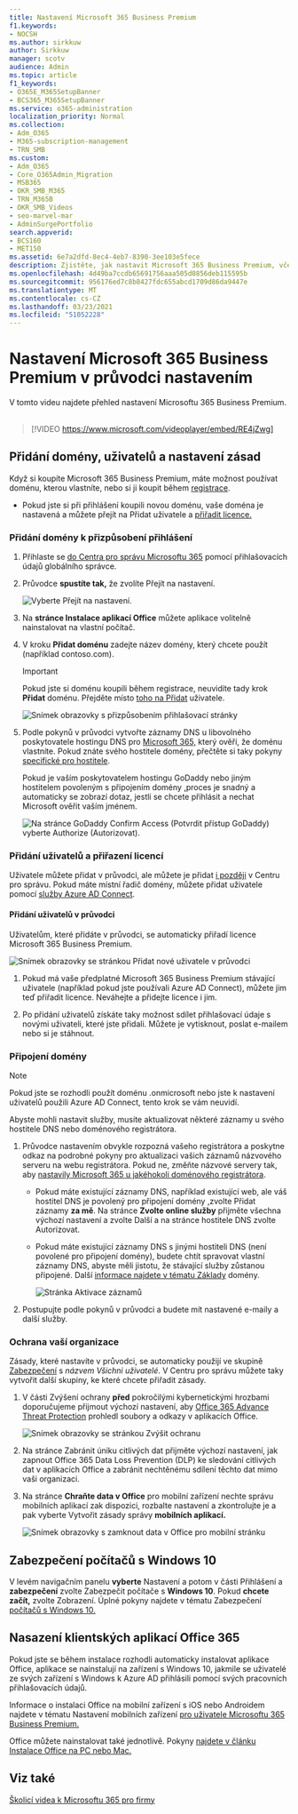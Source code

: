 ```yaml
---
title: Nastavení Microsoft 365 Business Premium
f1.keywords:
- NOCSH
ms.author: sirkkuw
author: Sirkkuw
manager: scotv
audience: Admin
ms.topic: article
f1_keywords:
- O365E_M365SetupBanner
- BCS365_M365SetupBanner
ms.service: o365-administration
localization_priority: Normal
ms.collection:
- Adm_O365
- M365-subscription-management
- TRN_SMB
ms.custom:
- Adm_O365
- Core_O365Admin_Migration
- MSB365
- OKR_SMB_M365
- TRN_M365B
- OKR_SMB_Videos
- seo-marvel-mar
- AdminSurgePortfolio
search.appverid:
- BCS160
- MET150
ms.assetid: 6e7a2dfd-8ec4-4eb7-8390-3ee103e5fece
description: Zjistěte, jak nastavit Microsoft 365 Business Premium, včetně přidání domény a uživatelů, nastavení zásad zabezpečení a dalších možností.
ms.openlocfilehash: 4d49ba7ccdb65691756aaa505d0856deb115595b
ms.sourcegitcommit: 956176ed7c8b8427fdc655abcd1709d86da9447e
ms.translationtype: MT
ms.contentlocale: cs-CZ
ms.lasthandoff: 03/23/2021
ms.locfileid: "51052228"
---
```

# <a name="set-up-microsoft-365-business-premium-in-the-setup-wizard"></a>Nastavení Microsoft 365 Business Premium v průvodci nastavením

V tomto videu najdete přehled nastavení Microsoftu 365 Business Premium.<br><br>

> [!VIDEO https://www.microsoft.com/videoplayer/embed/RE4jZwg] 

## <a name="add-your-domain-users-and-set-up-policies"></a>Přidání domény, uživatelů a nastavení zásad

Když si koupíte Microsoft 365 Business Premium, máte možnost používat doménu, kterou vlastníte, nebo si ji koupit během [registrace](sign-up.md).

- Pokud jste si při přihlášení koupili novou doménu, vaše doména je nastavená a můžete přejít na Přidat uživatele a [přiřadit licence.](#add-users-and-assign-licenses)

### <a name="add-your-domain-to-personalize-sign-in"></a>Přidání domény k přizpůsobení přihlášení

1. Přihlaste se [do Centra pro správu Microsoftu 365](https://admin.microsoft.com) pomocí přihlašovacích údajů globálního správce. 

2. Průvodce **spustíte tak,** že zvolíte Přejít na nastavení.

    ![Vyberte Přejít na nastavení.](../media/gotosetupinadmincenter.png)

3. Na **stránce Instalace aplikací Office** můžete aplikace volitelně nainstalovat na vlastní počítač.
    
4. V kroku **Přidat doménu** zadejte název domény, který chcete použít (například contoso.com).

    > [!IMPORTANT]
    > Pokud jste si doménu koupili během registrace, neuvidíte tady krok **Přidat** doménu. Přejděte místo [toho na Přidat](#add-users-and-assign-licenses) uživatele.

    ![Snímek obrazovky s přizpůsobením přihlašovací stránky](../media/adddomain.png)

    
4. Podle pokynů v průvodci vytvořte záznamy DNS u libovolného poskytovatele hostingu DNS pro [Microsoft 365,](/office365/admin/get-help-with-domains/create-dns-records-at-any-dns-hosting-provider) který ověří, že doménu vlastníte. Pokud znáte svého hostitele domény, přečtěte si taky pokyny [specifické pro hostitele](/office365/admin/get-help-with-domains/set-up-your-domain-host-specific-instructions).

    Pokud je vaším poskytovatelem hostingu GoDaddy nebo jiným hostitelem povoleným s připojením domény [,](/office365/admin/get-help-with-domains/domain-connect)proces je snadný a automaticky se zobrazí dotaz, jestli se chcete přihlásit a nechat Microsoft ověřit vaším jménem.

    ![Na stránce GoDaddy Confirm Access (Potvrdit přístup GoDaddy) vyberte Authorize (Autorizovat).](../media/godaddyauth.png)

### <a name="add-users-and-assign-licenses"></a>Přidání uživatelů a přiřazení licencí

Uživatele můžete přidat v průvodci, ale můžete je přidat [i později](../admin/add-users/add-users.md) v Centru pro správu. Pokud máte místní řadič domény, můžete přidat uživatele pomocí [služby Azure AD Connect](/azure/active-directory/hybrid/how-to-connect-install-express).

#### <a name="add-users-in-the-wizard"></a>Přidání uživatelů v průvodci

Uživatelům, které přidáte v průvodci, se automaticky přiřadí licence Microsoft 365 Business Premium.

![Snímek obrazovky se stránkou Přidat nové uživatele v průvodci](../media/addnewuserspage.png)

1. Pokud má vaše předplatné Microsoft 365 Business Premium stávající uživatele (například pokud jste používali Azure AD Connect), můžete jim teď přiřadit licence. Neváhejte a přidejte licence i jim.

2. Po přidání uživatelů získáte taky možnost sdílet přihlašovací údaje s novými uživateli, které jste přidali. Můžete je vytisknout, poslat e-mailem nebo si je stáhnout.

### <a name="connect-your-domain"></a>Připojení domény

> [!NOTE]
> Pokud jste se rozhodli použít doménu .onmicrosoft nebo jste k nastavení uživatelů použili Azure AD Connect, tento krok se vám neuvidí.
  
Abyste mohli nastavit služby, musíte aktualizovat některé záznamy u svého hostitele DNS nebo doménového registrátora.
  
1. Průvodce nastavením obvykle rozpozná vašeho registrátora a poskytne odkaz na podrobné pokyny pro aktualizaci vašich záznamů názvového serveru na webu registrátora. Pokud ne, změňte názvové servery tak, aby [nastavily Microsoft 365 u jakéhokoli doménového registrátora](../admin/get-help-with-domains/change-nameservers-at-any-domain-registrar.md). 

    - Pokud máte existující záznamy DNS, například existující web, ale váš hostitel DNS je povolený pro připojení domény [,](/office365/admin/get-help-with-domains/domain-connect)zvolte Přidat záznamy **za mě**. Na stránce **Zvolte online služby** přijměte všechna výchozí nastavení a  zvolte Další a na stránce hostitele DNS zvolte Autorizovat. 
    - Pokud máte existující záznamy DNS s jinými hostiteli DNS (není povolené pro připojení domény), budete chtít spravovat vlastní záznamy DNS, abyste měli jistotu, že stávající služby zůstanou připojené. Další [informace najdete v tématu Základy](/office365/admin/get-help-with-domains/dns-basics) domény.

        ![Stránka Aktivace záznamů](../media/activaterecords.png)

2. Postupujte podle pokynů v průvodci a budete mít nastavené e-maily a další služby.

### <a name="protect-your-organization"></a>Ochrana vaší organizace 

Zásady, které nastavíte v průvodci, se automaticky použijí ve skupině [Zabezpečení](/office365/admin/create-groups/compare-groups#security-groups) s *názvem Všichni uživatelé*. V Centru pro správu můžete taky vytvořit další skupiny, ke které chcete přiřadit zásady.

1. V části Zvýšení ochrany **před** pokročilými kybernetickými hrozbami doporučujeme přijmout výchozí nastavení, aby [Office 365 Advance Threat Protection](../security/defender-365-security/defender-for-office-365.md) prohledl soubory a odkazy v aplikacích Office.

    ![Snímek obrazovky se stránkou Zvýšit ochranu](../media/increasetreatprotection.png)


2. Na  stránce Zabránit úniku citlivých dat přijměte výchozí nastavení, jak zapnout Office 365 Data Loss Prevention (DLP) ke sledování citlivých dat v aplikacích Office a zabránit nechtěnému sdílení těchto dat mimo vaši organizaci.

3. Na stránce **Chraňte data v Office** pro mobilní zařízení nechte správu mobilních aplikací zak dispozici, rozbalte nastavení a zkontrolujte je a pak vyberte Vytvořit zásady správy **mobilních aplikací.**

    ![Snímek obrazovky s zamknout data v Office pro mobilní stránku](../media/protectdatainmobile.png)


## <a name="secure-windows-10-pcs"></a>Zabezpečení počítačů s Windows 10

V levém navigačním panelu **vyberte** Nastavení a potom v části Přihlášení a **zabezpečení** zvolte Zabezpečit počítače s **Windows 10**. Pokud **chcete začít,** zvolte Zobrazení. Úplné pokyny najdete v tématu Zabezpečení [počítačů s Windows 10.](secure-win-10-pcs.md)

## <a name="deploy-office-365-client-apps"></a>Nasazení klientských aplikací Office 365

Pokud jste se během instalace rozhodli automaticky instalovat aplikace Office, aplikace se nainstalují na zařízení s Windows 10, jakmile se uživatelé ze svých zařízení s Windows k Azure AD přihlásili pomocí svých pracovních přihlašovacích údajů.

Informace o instalaci Office na mobilní zařízení s iOS nebo Androidem najdete v tématu Nastavení mobilních zařízení [pro uživatele Microsoftu 365 Business Premium.](set-up-mobile-devices.md)

Office můžete nainstalovat také jednotlivě. Pokyny [najdete v článku Instalace Office na PC nebo Mac.](https://support.microsoft.com/office/4414eaaf-0478-48be-9c42-23adc4716658)

## <a name="see-also"></a>Viz také

[Školicí videa k Microsoftu 365 pro firmy](https://support.microsoft.com/office/6ab4bbcd-79cf-4000-a0bd-d42ce4d12816)
